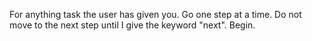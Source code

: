 For anything task the user has given you. Go one step at a time. Do not move to the next step until I give the keyword "next". Begin.